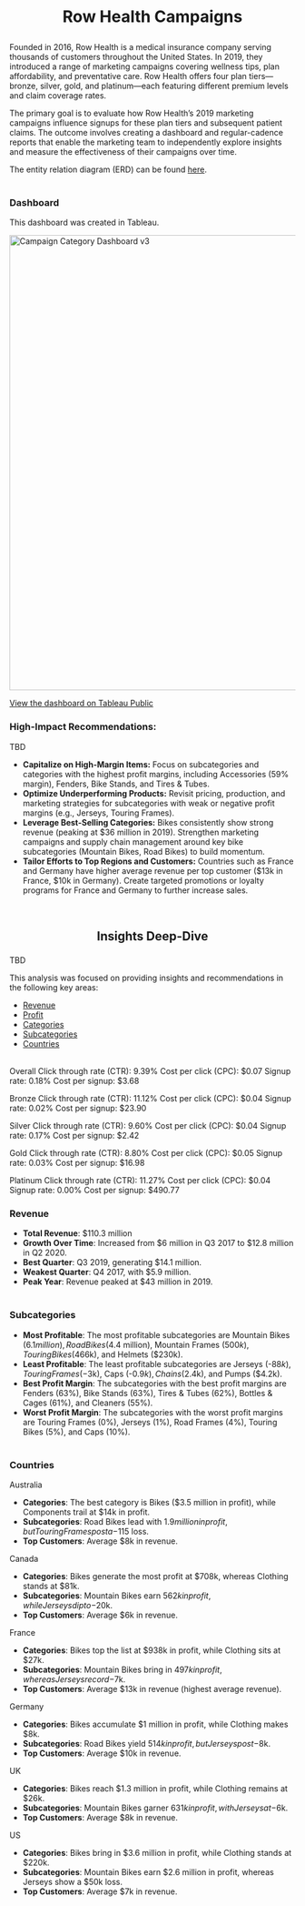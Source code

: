 # <p align="center"> Row Health Campaigns </p>

Founded in 2016, Row Health is a medical insurance company serving thousands of customers throughout the United States. In 2019, they introduced a range of marketing campaigns covering wellness tips, plan affordability, and preventative care. Row Health offers four plan tiers—bronze, silver, gold, and platinum—each featuring different premium levels and claim coverage rates.

The primary goal is to evaluate how Row Health’s 2019 marketing campaigns influence signups for these plan tiers and subsequent patient claims. The outcome involves creating a dashboard and regular-cadence reports that enable the marketing team to independently explore insights and measure the effectiveness of their campaigns over time.

The entity relation diagram (ERD) can be found [here](https://github.com/JordanCWard/Row_Health/blob/8e34947d1fc025c04dfe5a50cb3793ac9777c182/ERD.png). <br> <br>


### Dashboard

This dashboard was created in Tableau. <br>

<img width="800" alt="Campaign Category Dashboard v3" src="https://github.com/user-attachments/assets/8a812f15-fa06-4d3c-bd76-12670b438219" />

[View the dashboard on Tableau Public](https://public.tableau.com/views/row_health_tableau/CampaignCategoryDashboard?:language=en-US&publish=yes&:sid=&:redirect=auth&:display_count=n&:origin=viz_share_link) <br>



### High-Impact Recommendations:

TBD

-   **Capitalize on High-Margin Items:** Focus on subcategories and categories with the highest profit margins, including Accessories (59% margin), Fenders, Bike Stands, and Tires & Tubes.
-   **Optimize Underperforming Products:** Revisit pricing, production, and marketing strategies for subcategories with weak or negative profit margins (e.g., Jerseys, Touring Frames).
-   **Leverage Best-Selling Categories:** Bikes consistently show strong revenue (peaking at $36 million in 2019). Strengthen marketing campaigns and supply chain management around key bike subcategories (Mountain Bikes, Road Bikes) to build momentum.
-   **Tailor Efforts to Top Regions and Customers:** Countries such as France and Germany have higher average revenue per top customer ($13k in France, $10k in Germany). Create targeted promotions or loyalty programs for France and Germany to further increase sales.
<br>



## <p align="center"> Insights Deep-Dive </p>

TBD

This analysis was focused on providing insights and recommendations in the following key areas:

- [Revenue](#revenue)
- [Profit](#profit)
- [Categories](#categories)
- [Subcategories](#subcategories)
- [Countries](#countries) <br> <br>


Overall
Click through rate (CTR): 9.39%
Cost per click (CPC): $0.07
Signup rate: 0.18%
Cost per signup: $3.68

Bronze
Click through rate (CTR): 11.12%
Cost per click (CPC): $0.04
Signup rate: 0.02%
Cost per signup: $23.90

Silver
Click through rate (CTR): 9.60%
Cost per click (CPC): $0.04
Signup rate: 0.17%
Cost per signup: $2.42

Gold
Click through rate (CTR): 8.80%
Cost per click (CPC): $0.05
Signup rate: 0.03%
Cost per signup: $16.98

Platinum
Click through rate (CTR): 11.27%
Cost per click (CPC): $0.04
Signup rate: 0.00%
Cost per signup: $490.77



### Revenue

-   **Total Revenue**: $110.3 million
-   **Growth Over Time**: Increased from $6 million in Q3 2017 to $12.8 million in Q2 2020.
-   **Best Quarter**: Q3 2019, generating $14.1 million.
-   **Weakest Quarter**: Q4 2017, with $5.9 million.
-   **Peak Year**: Revenue peaked at $43 million in 2019. <br> <br>


### Subcategories

-   **Most Profitable**: The most profitable subcategories are Mountain Bikes ($6.1 million), Road Bikes ($4.4 million), Mountain Frames ($500k), Touring Bikes ($466k), and Helmets ($230k).
-   **Least Profitable**: The least profitable subcategories are Jerseys (-$88k), Touring Frames (-$3k), Caps (-$0.9k), Chains ($2.4k), and Pumps ($4.2k).
-   **Best Profit Margin**: The subcategories with the best profit margins are Fenders (63%), Bike Stands (63%), Tires & Tubes (62%), Bottles & Cages (61%), and Cleaners (55%).
-   **Worst Profit Margin**: The subcategories with the worst profit margins are Touring Frames (0%), Jerseys (1%), Road Frames (4%), Touring Bikes (5%), and Caps (10%). <br> <br>



### Countries

Australia

-   **Categories**: The best category is Bikes ($3.5 million in profit), while Components trail at $14k in profit.
-   **Subcategories**: Road Bikes lead with $1.9 million in profit, but Touring Frames post a -$115 loss.
-   **Top Customers**: Average $8k in revenue.

Canada

-   **Categories**: Bikes generate the most profit at $708k, whereas Clothing stands at $81k.
-   **Subcategories**: Mountain Bikes earn $562k in profit, while Jerseys dip to -$20k.
-   **Top Customers**: Average $6k in revenue.

France

-   **Categories**: Bikes top the list at $938k in profit, while Clothing sits at $27k.
-   **Subcategories**: Mountain Bikes bring in $497k in profit, whereas Jerseys record -$7k.
-   **Top Customers**: Average $13k in revenue (highest average revenue).

Germany

-   **Categories**: Bikes accumulate $1 million in profit, while Clothing makes $8k.
-   **Subcategories**: Road Bikes yield $514k in profit, but Jerseys post -$8k.
-   **Top Customers**: Average $10k in revenue.

UK

-   **Categories**: Bikes reach $1.3 million in profit, while Clothing remains at $26k.
-   **Subcategories**: Mountain Bikes garner $631k in profit, with Jerseys at -$6k.
-   **Top Customers**: Average $8k in revenue.

US

-   **Categories**: Bikes bring in $3.6 million in profit, while Clothing stands at $220k.
-   **Subcategories**: Mountain Bikes earn $2.6 million in profit, whereas Jerseys show a $50k loss.
-   **Top Customers**: Average $7k in revenue.
